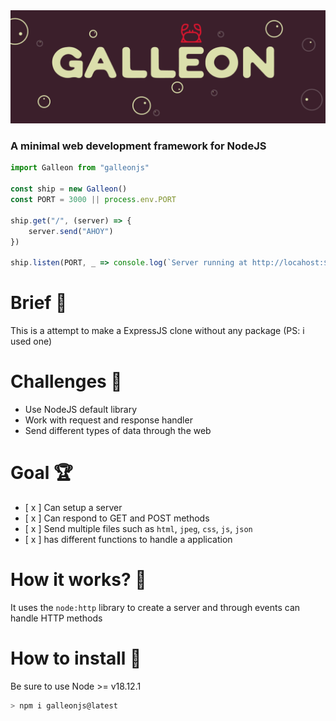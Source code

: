 
<img src="https://github.com/WasixXD/Galleon/blob/master/galleon.png?raw=true" />

### A minimal web development framework for NodeJS 

```js
import Galleon from "galleonjs"

const ship = new Galleon() 
const PORT = 3000 || process.env.PORT

ship.get("/", (server) => {
    server.send("AHOY") 
})

ship.listen(PORT, _ => console.log(`Server running at http://locahost:${PORT}`))
```
# Brief 📖
This is a attempt to make a ExpressJS clone without any package (PS: i used one)

# Challenges 🐢
- Use NodeJS default library
- Work with request and response handler
- Send different types of data through the web

# Goal 🏆
- [ x ] Can setup a server
- [ x ] Can respond to GET and POST methods
- [ x ] Send multiple files such as `html`, `jpeg`, `css`, `js`, `json`
- [ x ] has different functions to handle a application

# How it works? 💼
It uses the `node:http` library to create a server and through events can handle HTTP methods

# How to install 🚀
Be sure to use Node >= v18.12.1 
```bash
> npm i galleonjs@latest
```

